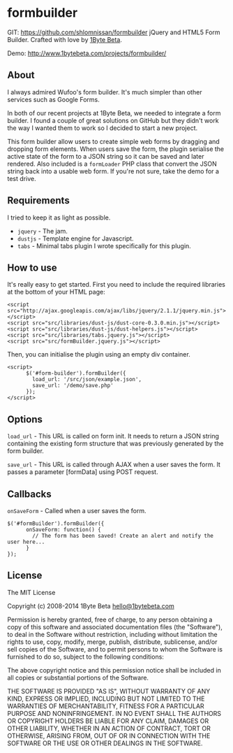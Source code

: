 formbuilder
===========
GIT: https://github.com/shlomnissan/formbuilder
jQuery and HTML5 Form Builder. Crafted with love by [1Byte Beta](http://1bytebeta.com).

Demo: http://www.1bytebeta.com/projects/formbuilder/

## About

I always admired Wufoo's form builder. It's much simpler than other services such as Google Forms.

In both of our recent projects at 1Byte Beta, we needed to integrate a form builder. I found a couple of great solutions on GitHub but they didn't work the way I wanted them to work so I decided to start a new project.

This form builder allow users to create simple web forms by dragging and dropping form elements. When users save the form, the plugin serialise the active state of the form to a JSON string so it can be saved and later rendered. Also included is a `formLoader` PHP class that convert the JSON string back into a usable web form. If you're not sure, take the demo for a test drive.

## Requirements

I tried to keep it as light as possible.

* `jquery` - The jam.
* `dustjs` - Template engine for Javascript.
* `tabs` - Minimal tabs plugin I wrote specifically for this plugin. 

## How to use

It's really easy to get started. First you need to include the required libraries at the bottom of your HTML page:

```
<script src="http://ajax.googleapis.com/ajax/libs/jquery/2.1.1/jquery.min.js"></script>
<script src="src/libraries/dust-js/dust-core-0.3.0.min.js"></script>
<script src="src/libraries/dust-js/dust-helpers.js"></script>
<script src="src/libraries/tabs.jquery.js"></script>
<script src="src/formBuilder.jquery.js"></script>
```

Then, you can initialise the plugin using an empty div container.

```
<script>
      $('#form-builder').formBuilder({
        load_url: '/src/json/example.json',
        save_url: '/demo/save.php'
      });
</script>
```

## Options

`load_url` - This URL is called on form init. It needs to return a JSON string containing the existing form structure that was previously generated by the form builder.

`save_url` - This URL is called through AJAX when a user saves the form. It passes a parameter [formData] using POST request.

## Callbacks

`onSaveForm` - Called when a user saves the form.

``` 
$('#formBuilder').formBuilder({
      onSaveForm: function() {
        // The form has been saved! Create an alert and notify the user here...
      }
});
```

## License
The MIT License

Copyright (c) 2008-2014 1Byte Beta hello@1bytebeta.com

Permission is hereby granted, free of charge, to any person obtaining a copy of this software and associated documentation files (the "Software"), to deal in the Software without restriction, including without limitation the rights to use, copy, modify, merge, publish, distribute, sublicense, and/or sell copies of the Software, and to permit persons to whom the Software is furnished to do so, subject to the following conditions:

The above copyright notice and this permission notice shall be included in all copies or substantial portions of the Software.

THE SOFTWARE IS PROVIDED "AS IS", WITHOUT WARRANTY OF ANY KIND, EXPRESS OR IMPLIED, INCLUDING BUT NOT LIMITED TO THE WARRANTIES OF MERCHANTABILITY, FITNESS FOR A PARTICULAR PURPOSE AND NONINFRINGEMENT. IN NO EVENT SHALL THE AUTHORS OR COPYRIGHT HOLDERS BE LIABLE FOR ANY CLAIM, DAMAGES OR OTHER LIABILITY, WHETHER IN AN ACTION OF CONTRACT, TORT OR OTHERWISE, ARISING FROM, OUT OF OR IN CONNECTION WITH THE SOFTWARE OR THE USE OR OTHER DEALINGS IN THE SOFTWARE.

